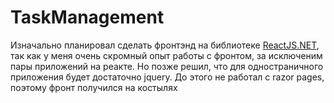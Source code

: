 # TaskManagement

Изначально планировал сделать фронтэнд на библиотеке [ReactJS.NET](https://reactjs.net/), так как у меня очень скромный опыт работы с фронтом, за исключеним пары приложений на реакте. Но позже решил, что для одностраничного приложения будет достаточно jquery. До этого не работал с razor pages, поэтому фронт получился на костылях

